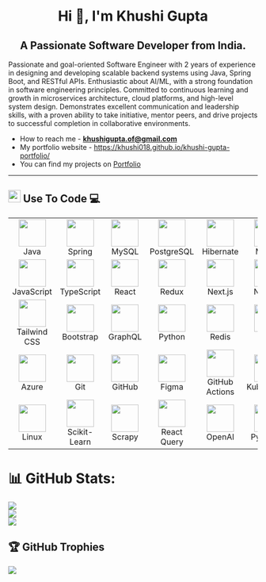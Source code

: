 <h1 align="center">Hi 👋, I'm Khushi Gupta</h1>
<h2 align="center">A Passionate Software Developer from India.</h2>

Passionate and goal-oriented Software Engineer with 2 years of experience in designing and developing scalable backend systems using Java, Spring Boot, and RESTful APIs. Enthusiastic about AI/ML, with a strong foundation in software engineering principles. Committed to continuous learning and growth in microservices architecture, cloud platforms, and high-level system design. Demonstrates excellent communication and leadership skills, with a proven ability to take initiative, mentor peers, and drive projects to successful completion in collaborative environments.

- How to reach me - **khushigupta.of@gmail.com**
- My portfolio website - https://khushi018.github.io/khushi-gupta-portfolio/
- You can find my projects on <a href="https://khushi018.github.io/khushi-gupta-portfolio/" target="_blank">Portfolio</a>

---
## <img src="https://media2.giphy.com/media/QssGEmpkyEOhBCb7e1/giphy.gif?cid=ecf05e47a0n3gi1bfqntqmob8g9aid1oyj2wr3ds3mg700bl&rid=giphy.gif" width ="25"><b> Use To Code</b> 💻

<table align="center">
  <tr>
  <td align="center" width="90"><img src="https://skillicons.dev/icons?i=java" width="55" height="55" /><br>Java</td>
  <td align="center" width="90"><img src="https://skillicons.dev/icons?i=spring" width="55" height="55" /><br>Spring</td>
  <td align="center" width="90"><img src="https://skillicons.dev/icons?i=mysql" width="55" height="55" /><br>MySQL</td>
  <td align="center" width="90"><img src="https://skillicons.dev/icons?i=postgres" width="55" height="55" /><br>PostgreSQL</td>
  <td align="center" width="90"><img src="https://skillicons.dev/icons?i=hibernate" width="55" height="55" /><br>Hibernate</td>
  <td align="center" width="90"><img src="https://skillicons.dev/icons?i=maven" width="55" height="55" /><br>Maven</td>
  <td align="center" width="90"><img src="https://skillicons.dev/icons?i=gradle" width="55" height="55" /><br>Gradle</td>
  <td align="center" width="90"><img src="https://skillicons.dev/icons?i=git" width="55" height="55" /><br>Git</td>
  <td align="center" width="90"><img src="https://skillicons.dev/icons?i=github" width="55" height="55" /><br>GitHub</td>    
  <td align="center" width="90"><img src="https://skillicons.dev/icons?i=vscode" width="55" height="55"/><br>VS Code</td>
</tr>

  <tr>
    <td align="center" width="90"><img src="https://skillicons.dev/icons?i=js" width="55" height="55" /><br>JavaScript</td>
    <td align="center" width="90"><img src="https://skillicons.dev/icons?i=ts" width="55" height="55" /><br>TypeScript</td>
    <td align="center" width="90"><img src="https://skillicons.dev/icons?i=react" width="55" height="55" /><br>React</td>    
    <td align="center" width="90"><img src="https://skillicons.dev/icons?i=redux" width="55" height="55" /><br>Redux</td>
    <td align="center" width="90"><img src="https://skillicons.dev/icons?i=nextjs" width="55" height="55" /><br>Next.js</td>
    <td align="center" width="90"><img src="https://skillicons.dev/icons?i=nodejs" width="55" height="55" /><br>Node.js</td>
    <td align="center" width="90"><img src="https://skillicons.dev/icons?i=express" width="55" height="55" /><br>Express.js</td>
    <td align="center" width="90"><img src="https://skillicons.dev/icons?i=mongodb" width="55" height="55" /><br>MongoDB</td>
    <td align="center" width="90"><img src="https://skillicons.dev/icons?i=html" width="55" height="55" /><br>HTML</td>
    <td align="center" width="90"><img src="https://skillicons.dev/icons?i=css" width="55" height="55" /><br>CSS</td>
  </tr>
  <tr>
    <td align="center" width="90"><img src="https://skillicons.dev/icons?i=tailwind" width="55" height="55" /><br>Tailwind CSS</td>
    <td align="center" width="90"><img src="https://skillicons.dev/icons?i=bootstrap" width="55" height="55" /><br>Bootstrap</td>    
  <td align="center" width="90"><img src="https://skillicons.dev/icons?i=graphql" width="55" height="55"/><br>GraphQL</td>
    <td align="center" width="90"><img src="https://skillicons.dev/icons?i=python" width="55" height="55" /><br>Python</td>
    <td align="center" width="90"><img src="https://skillicons.dev/icons?i=redis" width="55" height="55" /><br>Redis</td>
    <td align="center" width="90"><img src="https://skillicons.dev/icons?i=cpp" width="55" height="55" /><br>C++</td>
    <td align="center" width="90"><img src="https://skillicons.dev/icons?i=java" width="55" height="55" /><br>Java</td>
    <td align="center" width="90"><img src="https://skillicons.dev/icons?i=c" width="55" height="55" /><br>C</td>
    <td align="center" width="90"><img src="https://skillicons.dev/icons?i=cs" width="55" height="55" /><br>C#</td>
    <td align="center" width="90"><img src="https://skillicons.dev/icons?i=dotnet" width="55" height="55" /><br>.NET</td>
  </tr>
  <tr>
    <td align="center" width="90"><img src="https://skillicons.dev/icons?i=azure" width="55" height="55" /><br>Azure</td>
    <td align="center" width="90"><img src="https://skillicons.dev/icons?i=git" width="55" height="55" /><br>Git</td>
    <td align="center" width="90"><img src="https://skillicons.dev/icons?i=github" width="55" height="55" /><br>GitHub</td>
    <td align="center" width="90"><img src="https://skillicons.dev/icons?i=figma" width="55" height="55" /><br>Figma</td>
    <td align="center" width="90"><img src="https://skillicons.dev/icons?i=githubactions" width="55" height="55" /><br>GitHub Actions</td>
    <td align="center" width="90"><img src="https://skillicons.dev/icons?i=kubernetes" width="55" height="55" /><br>Kubernetes</td>    
  <td align="center" width="90"><img src="https://skillicons.dev/icons?i=aws" width="55" height="55"/><br>AWS</td>
  <td align="center" width="90"><img src="https://skillicons.dev/icons?i=gcp" width="55" height="55"/><br>GCP</td>
  <td align="center" width="90"><img src="https://skillicons.dev/icons?i=docker" width="55" height="55"/><br>Docker</td>
  <td align="center" width="90"><img src="https://skillicons.dev/icons?i=jenkins" width="55" height="55"/><br>Jenkins</td>
  </tr>
  
   <tr>
    <td align="center" width="90"><img src="https://skillicons.dev/icons?i=linux" width="55" height="55" /><br>Linux</td>
    <td align="center" width="90"><img src="https://img.shields.io/badge/scikit-learn-orange" width="55" height="55" /><br>Scikit-Learn</td>
    <td align="center" width="90"><img src="https://img.shields.io/badge/scrapy-green" width="55" height="55" /><br>Scrapy</td>
    <td align="center" width="90"><img src="https://img.shields.io/badge/reactquery-pink" width="55" height="55" /><br>React Query</td>
    <td align="center" width="90"><img src="https://img.shields.io/badge/openai-blue" width="55" height="55" /><br>OpenAI</td>
    <td align="center" width="90"><img src="https://img.shields.io/badge/pycharm-darkgreen" width="55" height="55" /><br>PyCharm</td>
    <td align="center" width="90"><img src="https://img.shields.io/badge/intellijIDEA-purple" width="55" height="55" /><br>IntelliJ IDEA</td>
    <td align="center" width="90"><img src="https://img.shields.io/badge/gitlabactions-orange" width="55" height="55" /><br>GitLab Actions</td>
    <td align="center" width="90"><img src="https://img.shields.io/badge/githubcopilot-blue" width="55" height="55" /><br>GitHub Copilot</td>
    <td align="center" width="90"><img src="https://img.shields.io/badge/selenium-darkblue" width="55" height="55" /><br>Selenium</td>
   
</tr>
   
</table>

# 📊 GitHub Stats:
![](https://github-readme-stats.vercel.app/api?username=khushi018&theme=dark&hide_border=false&include_all_commits=true&count_private=true)<br/>
![](https://github-readme-streak-stats.herokuapp.com/?user=khushi018&theme=dark&hide_border=false)<br/>
![](https://github-readme-stats.vercel.app/api/top-langs/?username=khushi018&theme=dark&hide_border=false&include_all_commits=true&count_private=true&layout=compact)

## 🏆 GitHub Trophies
![](https://github-profile-trophy.vercel.app/?username=khushi018&theme=monokai&no-frame=false&no-bg=false&margin-w=4)

<!-- Proudly created with GPRM ( https://gprm.itsvg.in ) -->
